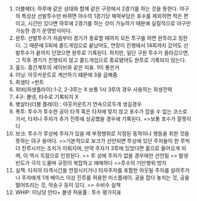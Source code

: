1. 더블헤더: 하루에 같은 상대와 함께 같은 구장에서 2경기를 하는 것을 뜻한다. 야구의 특성상 선발투수만 바뀌면 야수의 1경기당 체력부담은 포수를 제외하면 적은 편이고, 시간만 있다면 하루에 2경기를 하는 것이 가능하기 때문에 실질적으로 야구만 가능한 경기 운영방식이다.
2. 완투: 선발투수가 처음부터 경기가 종료할 때까지 모든 투구를 하면 완투라고 칭한다. 그 때문에 5회에 콜드게임으로 끝났어도, 연장이 진행돼서 14회까지 갔어도 선발투수가 끝까지 던졌으면 완투로 기록된다. 하지만, 일단 구원 투수가 올라갔으면, 그 직후 경기가 진행되지 않고 콜드게임으로 종료됐어도 완투로 기록되지 않는다.
3. 홀드: 중간계투의 세이브와 같은 지표. 1이 좋은거
4. 이닝: 아웃카운트로 계산하기 떄문에 3을 곱해줌
5. 희생타 =번트
6. 희비(희생플라이):1-2, 2-3루는 X 보통 1사 3루의 경우 사용하는 희생전략
7. 4구: 볼넷, 타수로 기록되지 X
8. 병살타(더블 플레이) : 아웃카운트가 연속으로두개 생길경우
9. 폭투: 투수가 투수한 공이 타격 혹은 타자에 맞지 않고 포수가 잡을 수 없는 코스로 가서, 타자나 주자가 추가 진루에 성공했을 경우에 기록된다.
=>보통 포수가 잘못이다
10. 보크: 투수가 루상에 주자가 있을 때 부정행위로 지정된 동작이나 행동을 취한 것을 뜻하는 야구 용어다.
=>기본적으로 보크가 선언되면 루상에 있던 주자들이 한 루씩 더 진루시키는 조치가 이뤄지며, 만약 주자가 3루에 있었다면 홈으로 들어오게 되며, 이 역시 득점으로 인정된다.
=> 루 상에 주자가 없을 경우에만 선언됨
=> 발생 빈도가 극히 드물며 규정이 복잡하고 애매하다
=>투수의 기만행위 방지
11. 실책: 타자의 타격시간을 연장시키거나 타자주자를 포함한 아웃될 주자를 살려주거나 주자에게 1개 베이스 이상 진루를 허용한 미스플레이. 공을 잡다 놓치는 것, 공을 떨어뜨리는 것, 악송구 등이 있다.
=> 수비수 실책
12. WHIP: 이닝당 안타+ 볼넷 허용률 : 투수 평가지표
